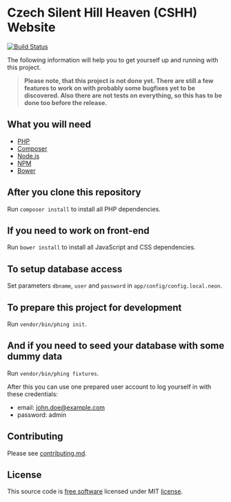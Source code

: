 # Czech Silent Hill Heaven (CSHH) Website

[![Build Status](https://travis-ci.org/CSHH/website.svg?branch=master)](https://travis-ci.org/CSHH/website)

The following information will help you to get yourself up and running with this project.

> **Please note, that this project is not done yet. There are still a few features to work on with probably some bugfixes yet to be discovered.
  Also there are not tests on everything, so this has to be done too before the release.**

## What you will need

* [PHP](http://php.net)
* [Composer](https://getcomposer.org)
* [Node.js](https://nodejs.org)
* [NPM](https://www.npmjs.com)
* [Bower](https://bower.io)

## After you clone this repository

Run `composer install` to install all PHP dependencies.

## If you need to work on front-end

Run `bower install` to install all JavaScript and CSS dependencies.

## To setup database access

Set parameters `dbname`, `user` and `password` in `app/config/config.local.neon`.

## To prepare this project for development

Run `vendor/bin/phing init`.

## And if you need to seed your database with some dummy data

Run `vendor/bin/phing fixtures`.

After this you can use one prepared user account to log yourself in with these credentials:

* email: john.doe@example.com
* password: admin

## Contributing

Please see [contributing.md](contributing.md).

## License

This source code is [free software](http://www.gnu.org/philosophy/free-sw.html)
licensed under MIT [license](license.md).
